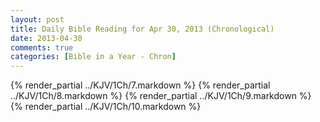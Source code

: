 ```yaml
---
layout: post
title: Daily Bible Reading for Apr 30, 2013 (Chronological)
date: 2013-04-30
comments: true
categories: [Bible in a Year - Chron]
---
```

{% render_partial ../KJV/1Ch/7.markdown %}
{% render_partial ../KJV/1Ch/8.markdown %}
{% render_partial ../KJV/1Ch/9.markdown %}
{% render_partial ../KJV/1Ch/10.markdown %}
